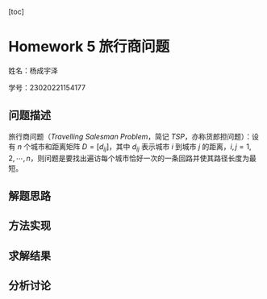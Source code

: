 [toc]

# Homework 5 旅行商问题

姓名：杨成宇泽

学号：23020221154177

## 问题描述

旅行商问题（$Travelling \ Salesman \ Problem$，简记 $TSP$，亦称货郎担问题）：设有 $n$ 个城市和距离矩阵 $D = [d_{ij}]$，其中 $d_{ij}$ 表示城市 $i$ 到城市 $j$ 的距离，$i,j = 1,2,\cdots,n$，则问题是要找出遍访每个城市恰好一次的一条回路并使其路径长度为最短。

## 解题思路

## 方法实现

 ## 求解结果

## 分析讨论